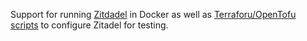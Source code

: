 Support for running [Zitdadel](https://zitadel.com/) in Docker as well as [Terraforu/OpenTofu scripts](./terraform) to configure Zitadel for testing.
